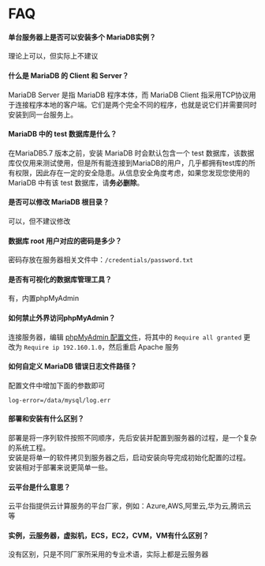 # FAQ

#### 单台服务器上是否可以安装多个 MariaDB实例？

理论上可以，但实际上不建议

#### 什么是 MariaDB 的 Client 和 Server？

MariaDB Server 是指 MariaDB 程序本体，而 MariaDB Client 指采用TCP协议用于连接程序本地的客户端。它们是两个完全不同的程序，也就是说它们并需要同时安装到同一台服务上。


#### MariaDB 中的 test 数据库是什么？

在MariaDB5.7 版本之前，安装 MariaDB 时会默认包含一个 test 数据库，该数据库仅仅用来测试使用，但是所有能连接到MariaDB的用户，几乎都拥有test库的所有权限，因此存在一定的安全隐患。从信息安全角度考虑，如果您发现您使用的 MariaDB 中有该 test 数据库，请**务必删除**。

#### 是否可以修改 MariaDB 根目录？

可以，但不建议修改

#### 数据库 root 用户对应的密码是多少？

密码存放在服务器相关文件中：`/credentials/password.txt`

#### 是否有可视化的数据库管理工具？

有，内置phpMyAdmin

#### 如何禁止外界访问phpMyAdmin？

连接服务器，编辑 [phpMyAdmin 配置文件](/zh/stack-components.md#phpmyadmin)，将其中的 `Require all granted` 更改为 `Require ip 192.160.1.0`，然后重启 Apache 服务

#### 如何自定义 MariaDB 错误日志文件路径？

配置文件中增加下面的参数即可
```
log-error=/data/mysql/log.err
```



#### 部署和安装有什么区别？

部署是将一序列软件按照不同顺序，先后安装并配置到服务器的过程，是一个复杂的系统工程。  
安装是将单一的软件拷贝到服务器之后，启动安装向导完成初始化配置的过程。  
安装相对于部署来说更简单一些。 

#### 云平台是什么意思？

云平台指提供云计算服务的平台厂家，例如：Azure,AWS,阿里云,华为云,腾讯云等

#### 实例，云服务器，虚拟机，ECS，EC2，CVM，VM有什么区别？

没有区别，只是不同厂家所采用的专业术语，实际上都是云服务器